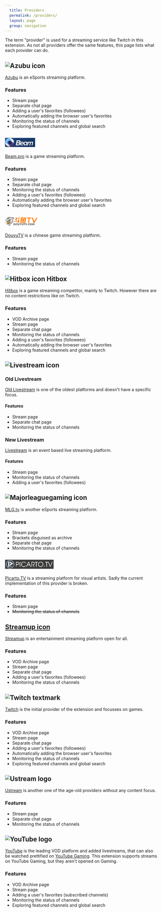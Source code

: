 ```yaml
---
  title: Providers
  permalink: /providers/
  layout: page
  group: navigation
---
```

The term "provider" is used for a streaming service like Twitch in this extension. As not all providers offer the same features, this page lists what each provider can do.

![Azubu icon](/img/azubu.png)
-----
[Azubu](http://azubu.tv) is an eSports streaming platform.

### Features

 - Stream page
 - Separate chat page
 - Adding a user's favorites (followees)
 - Automatically adding the browser user's favorites
 - Monitoring the status of channels
 - Exploring featured channels and global search

![Beam.pro icon](/img/beampro.png)
------
[Beam.pro](https://beam.pro) is a game streaming platform.

### Features

 - Stream page
 - Separate chat page
 - Monitoring the status of channels
 - Adding a user's favorites (followees)
 - Automatically adding the browser user's favorites
 - Exploring featured channels and global search

![DouyuTV icon](/img/douyutv.png)
------
[DouyuTV](http://douyutv.com) is a chinese game streaming platform.

### Features
 - Stream page
 - Monitoring the status of channels

![Hitbox icon](/img/hitbox-icon.png) Hitbox
------

[Hitbox](http://hitbox.tv) is a game streaming competitor, mainly to Twitch. However there are no content restrictions like on Twitch.

### Features

 - VOD Archive page
 - Stream page
 - Separate chat page
 - Monitoring the status of channels
 - Adding a user's favorites (followees)
 - Automatically adding the browser user's favorites
 - Exploring featured channels and global search

![Livestream icon](/img/livestream-logo.png)
----------
### Old Livestream
[Old Livestream](http://original.livestream.com) is one of the oldest platforms and doesn't have a specific focus.

#### Features

 - Stream page
 - Separate chat page
 - Monitoring the status of channels

### New Livestream
[Livestream](http://livestream.com) is an event based live streaming platform.

#### Features

 - Stream page
 - Monitoring the status of channels
 - Adding a user's favorites (followees)

![Majorleaguegaming icon](/img/mlg-logo.png)
------
[MLG.tv](http://tv.majorleaguegaming.com) is another eSports streaming platform.

### Features

 - Stream page
 - Brackets disguised as archive
 - Separate chat page
 - Monitoring the status of channels

![Picarto.TV icon](/img/picarto.png)
------
[Picarto.TV](http://picarto.tv) is a streaming platform for visual artists.
Sadly the current implementation of this provider is broken.

### Features

 - Stream page
 - ~~Monitoring the status of channels~~

[Streamup icon](/img/streamup.png)
------
[Streamup](https://streamup.com) is an entertainment streaming platform open for all.

### Features
 - VOD Archive page
 - Stream page
 - Separate chat page
 - Adding a user's favorites (followees)
 - Monitoring the status of channels

![Twitch textmark](/img/twitch-icon.png)
------
[Twitch](https://twitch.tv) is the initial provider of the extension and focusses on games.

### Features

 - VOD Archive page
 - Stream page
 - Separate chat page
 - Adding a user's favorites (followees)
 - Automatically adding the browser user's favorites
 - Monitoring the status of channels
 - Exploring featured channels and global search

![Ustream logo](/img/ustream.png)
-------
[Ustream](http://ustream.tv) is another one of the age-old providers without any content focus.

### Features

 - Stream page
 - Separate chat page
 - Monitoring the status of channels

![YouTube logo](/img/YouTube-logo-full_color.png)
-------
[YouTube](https://youtube.com) is the leading VOD platform and added livestreams, that can also be watched prettified on [YouTube Gaming](https://gaming.youtube.com). This extension supports streams on YouTube Gaming, but they aren't opened on Gaming.

### Features

 - VOD Archive page
 - Stream page
 - Adding a user's favorites (subscribed channels)
 - Monitoring the status of channels
 - Exploring featured channels and global search

